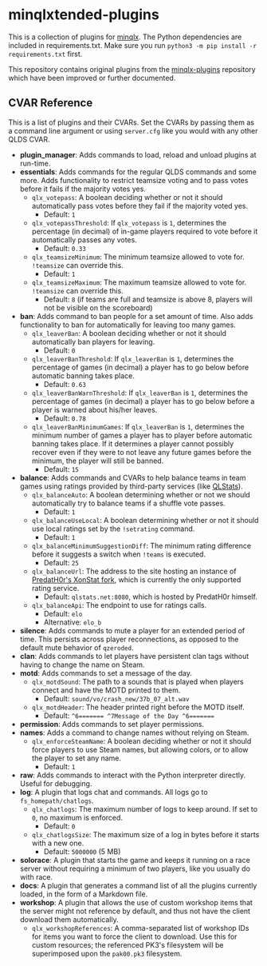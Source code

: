 # minqlxtended-plugins
This is a collection of plugins for [minqlx](https://github.com/tjone270/minqlxtended).
The Python dependencies are included in requirements.txt. Make sure you run `python3 -m pip install -r requirements.txt` first.

This repository contains original plugins from the [minqlx-plugins](https://github.com/MinoMino/minqlx-plugins) repository which have been improved or further documented.

## CVAR Reference
This is a list of plugins and their CVARs. Set the CVARs by passing them as a command line argument or using `server.cfg`
like you would with any other QLDS CVAR.

- **plugin_manager**: Adds commands to load, reload and unload plugins at run-time.
- **essentials**: Adds commands for the regular QLDS commands and some more. Adds functionality to restrict teamsize voting and to pass votes before it fails if the majority votes yes.
  - `qlx_votepass`: A boolean deciding whether or not it should automatically pass votes before they fail if the majority voted yes.
    - Default: `1`
  - `qlx_votepassThreshold`: If `qlx_votepass` is `1`, determines the percentage (in decimal) of in-game players required to vote before it automatically passes any votes.
    - Default: `0.33`
  - `qlx_teamsizeMinimum`: The minimum teamsize allowed to vote for. `!teamsize` can override this.
    - Default: `1`
  - `qlx_teamsizeMaximum`: The maximum teamsize allowed to vote for. `!teamsize` can override this.
    - Default: `8` (if teams are full and teamsize is above 8, players will not be visible on the scoreboard)
- **ban**: Adds command to ban people for a set amount of time. Also adds functionality to ban for automatically for leaving too many games.
  - `qlx_leaverBan`: A boolean deciding whether or not it should automatically ban players for leaving.
    - Default: `0`
  - `qlx_leaverBanThreshold`:  If `qlx_leaverBan` is `1`, determines the percentage of games (in decimal) a player has
  to go below before automatic banning takes place.
    - Default: `0.63`
  - `qlx_leaverBanWarnThreshold`: If `qlx_leaverBan` is `1`, determines the percentage of games (in decimal) a player has
  to go below before a player is warned about his/her leaves.
    - Default: `0.78`
  - `qlx_leaverBanMinimumGames`: If `qlx_leaverBan` is `1`, determines the minimum number of games a player has to player before automatic banning takes place. If it determines a player cannot possibly recover even if they were to not leave any future games before the minimum, the player will  still be banned.
    - Default: `15`
- **balance**: Adds commands and CVARs to help balance teams in team games using ratings provided by third-party services (like [QLStats](https://qlstats.net)). 
  - `qlx_balanceAuto`: A boolean determining whether or not we should automatically try to balance teams if a shuffle vote passes.
    - Default: `1`
  - `qlx_balanceUseLocal`: A boolean determining whether or not it should use local ratings set by the `!setrating` command.
    - Default: `1`
  - `qlx_balanceMinimumSuggestionDiff`: The minimum rating difference before it suggests a switch when `!teams` is executed.
    - Default: `25`
  - `qlx_balanceUrl`: The address to the site hosting an instance of [PredatH0r's XonStat fork](https://github.com/PredatH0r/XonStat), which is currently the only supported rating service.
    - Default: `qlstats.net:8080`, which is hosted by PredatH0r himself.
  - `qlx_balanceApi`: The endpoint to use for ratings calls.
    - Default: `elo`
    - Alternative: `elo_b`
- **silence**: Adds commands to mute a player for an extended period of time. This persists across player reconnections, as opposed to the default mute behavior of `qzeroded`.
- **clan**: Adds commands to let players have persistent clan tags without having to change the name on Steam.
- **motd**: Adds commands to set a message of the day.
  - `qlx_motdSound`: The path to a sounds that is played when players connect and have the MOTD printed to them.
    - Default: `sound/vo/crash_new/37b_07_alt.wav`
  - `qlx_motdHeader`: The header printed right before the MOTD itself.
    - Default: `^6======= ^7Message of the Day ^6=======`
- **permission**: Adds commands to set player permissions.
- **names**: Adds a command to change names without relying on Steam.
  - `qlx_enforceSteamName`: A boolean deciding whether or not it should force players to use Steam names,
    but allowing colors, or to allow the player to set any name.
    - Default: `1`
- **raw**: Adds commands to interact with the Python interpreter directly. Useful for debugging.
- **log**: A plugin that logs chat and commands. All logs go to `fs_homepath/chatlogs`.
  - `qlx_chatlogs`: The maximum number of logs to keep around. If set to `0`, no maximum is enforced.
    - Default: `0`
  - `qlx_chatlogsSize`: The maximum size of a log in bytes before it starts with a new one.
    - Default: `5000000` (5 MB)
- **solorace**: A plugin that starts the game and keeps it running on a race server without requiring a minimum of two players, like you usually do with race.
- **docs**: A plugin that generates a command list of all the plugins currently loaded, in the form of a Markdown file.
- **workshop**: A plugin that allows the use of custom workshop items that the server might not reference by default, and thus not have the client download them automatically.
  - `qlx_workshopReferences`: A comma-separated list of workshop IDs for items you want to force the client to download. Use this for custom resources; the referenced PK3's filesystem will be superimposed upon the `pak00.pk3` filesystem.